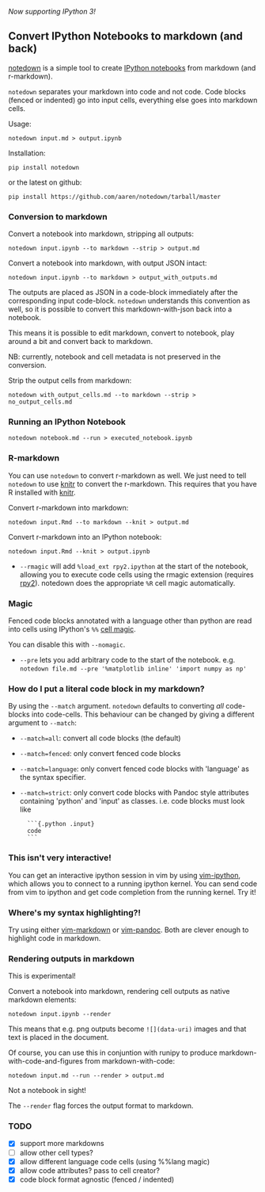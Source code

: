 *Now supporting IPython 3!*

Convert IPython Notebooks to markdown (and back)
------------------------------------------------

[notedown] is a simple tool to create [IPython notebooks][ipython]
from markdown (and r-markdown).

[ipython]: http://www.ipython.org/notebook
[notedown]: http://github.com/aaren/notedown

`notedown` separates your markdown into code and not code. Code
blocks (fenced or indented) go into input cells, everything else
goes into markdown cells.

Usage:

    notedown input.md > output.ipynb

Installation:

    pip install notedown

or the latest on github:

    pip install https://github.com/aaren/notedown/tarball/master


### Conversion to markdown

Convert a notebook into markdown, stripping all outputs:

    notedown input.ipynb --to markdown --strip > output.md

Convert a notebook into markdown, with output JSON intact:

    notedown input.ipynb --to markdown > output_with_outputs.md

The outputs are placed as JSON in a code-block immediately after the
corresponding input code-block. `notedown` understands this
convention as well, so it is possible to convert this
markdown-with-json back into a notebook.

This means it is possible to edit markdown, convert to notebook,
play around a bit and convert back to markdown.

NB: currently, notebook and cell metadata is not preserved in the
conversion.

Strip the output cells from markdown:

    notedown with_output_cells.md --to markdown --strip > no_output_cells.md


### Running an IPython Notebook

    notedown notebook.md --run > executed_notebook.ipynb

### R-markdown

You can use `notedown` to convert r-markdown as well. We just need
to tell `notedown` to use [knitr] to convert the r-markdown.
This requires that you have R installed with [knitr].

Convert r-markdown into markdown:

    notedown input.Rmd --to markdown --knit > output.md

Convert r-markdown into an IPython notebook:

    notedown input.Rmd --knit > output.ipynb

- `--rmagic` will add `%load_ext rpy2.ipython` at the start of the
  notebook, allowing you to execute code cells using the rmagic
  extension (requires [rpy2]). notedown does the appropriate `%R`
  cell magic automatically.

[knitr]: yihui.name/knitr
[rpy2]: http://rpy.sourceforge.net/


### Magic

Fenced code blocks annotated with a language other than python are
read into cells using IPython's `%%` [cell magic][].

[cell magic]: http://nbviewer.ipython.org/github/ipython/ipython/blob/1.x/examples/notebooks/Cell%20Magics.ipynb

You can disable this with `--nomagic`.

- `--pre` lets you add arbitrary code to the start of the notebook.
  e.g. `notedown file.md --pre '%matplotlib inline' 'import numpy as np'`


### How do I put a literal code block in my markdown?

By using the `--match` argument. `notedown` defaults to converting
*all* code-blocks into code-cells. This behaviour can be changed by
giving a different argument to `--match`:

- `--match=all`: convert all code blocks (the default)
- `--match=fenced`: only convert fenced code blocks
- `--match=language`: only convert fenced code blocks with
  'language' as the syntax specifier.
- `--match=strict`: only convert code blocks with Pandoc style
  attributes containing 'python' and 'input' as classes. i.e. code
  blocks must look like

        ```{.python .input}
        code
        ```

### This isn't very interactive!

You can get an interactive ipython session in vim by using
[vim-ipython], which allows you to connect to a running ipython
kernel. You can send code from vim to ipython and get code
completion from the running kernel. Try it!

[vim-ipython]: http://www.github.com/ivanov/vim-ipython


### Where's my syntax highlighting?!

Try using either [vim-markdown] or [vim-pandoc]. Both are clever
enough to highlight code in markdown.

[vim-markdown]: https://github.com/tpope/vim-markdown
[vim-pandoc]: https://github.com/vim-pandoc/vim-pandoc


### Rendering outputs in markdown

This is experimental!

Convert a notebook into markdown, rendering cell outputs as native
markdown elements:

    notedown input.ipynb --render

This means that e.g. png outputs become `![](data-uri)` images and
that text is placed in the document.

Of course, you can use this in conjuntion with runipy to produce
markdown-with-code-and-figures from markdown-with-code:

    notedown input.md --run --render > output.md

Not a notebook in sight!

The `--render` flag forces the output format to markdown.


### TODO

- [x] support more markdowns
- [ ] allow other cell types?
- [x] allow different language code cells (using %%lang magic)
- [x] allow code attributes? pass to cell creator?
- [x] code block format agnostic (fenced / indented)
